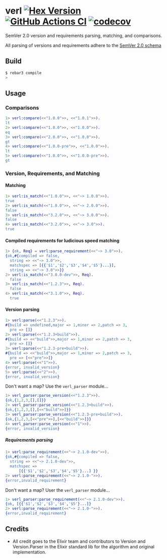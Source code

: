 # verl [![Hex Version][hex-img]][hex] [![GitHub Actions CI][ci-img]][ci] [![codecov][cov-img]][cov]

[hex]: https://hex.pm/packages/verl
[hex-img]: https://img.shields.io/hexpm/v/verl.svg
[ci]: https://github.com/jelly-beam/verl
[ci-img]: https://github.com/jelly-beam/verl/workflows/build/badge.svg
[cov]: https://codecov.io/gh/jelly-beam/verl
[cov-img]: https://codecov.io/gh/jelly-beam/verl/branch/master/graph/badge.svg

SemVer 2.0 version and requirements parsing, matching, and comparisons.

All parsing of versions and requirements adhere to the [SemVer 2.0 schema](http://semver.org/)

## Build

```bash
$ rebar3 compile
>
```

## Usage

### Comparisons

```erlang
1> verl:compare(<<"1.0.0">>, <<"1.0.1">>).
lt
2> verl:compare(<<"1.0.0">>, <<"1.0.0">>).
eq
3> verl:compare(<<"2.0.0">>, <<"1.0.0">>).
gt
4> verl:compare(<<"1.0.0-pre">>, <<"1.0.0">>).
lt
5> verl:compare(<<"1.0.0">>, <<"1.0.0-pre">>).
gt
```

### Version, Requirements, and Matching

#### Matching

```erlang
1> verl:is_match(<<"1.0.0">>, <<"~> 1.0.0">>).
true
2> verl:is_match(<<"1.0.0">>, <<"~> 2.0.0">>).
false
3> verl:is_match(<<"3.2.0">>, <<"~> 3.0.0">>).
false
4> verl:is_match(<<"3.2.0">>, <<"~> 3.0">>).
true
```

#### Compiled requirements for ludicious speed matching

```erlang
1> {ok, Req} = verl:parse_requirement(<<"~> 3.0">>).
{ok,#{compiled => false,
  string => <<"~> 3.0">>,
  matchspec => [{{'$1','$2','$3','$4','$5'}...}],
  string => <<"~> 3.0">>}}
2> verl:is_match(<<"3.0.0-dev">>, Req).
  false
3> verl:is_match(<<"1.2.3">>, Req).
  false
4> verl:is_match(<<"3.1.0">>, Req).
  true
```

#### Version parsing

```erlang
1> verl:parse(<<"1.2.3">>).
#{build => undefined,major => 1,minor => 2,patch => 3,
  pre => []}
2> verl:parse(<<"1.2.3+build">>).
#{build => <<"build">>,major => 1,minor => 2,patch => 3,
  pre => []}
3> verl:parse(<<"1.2.3-pre+build">>).
#{build => <<"build">>,major => 1,minor => 2,patch => 3,
  pre => [<<"pre">>]}
4> verl:parse(<<"1">>).
{error, invalid_version}
5> verl:parse(<<"2">>).
{error, invalid_version}
```

Don't want a map? Use the `verl_parser` module...

```erlang
1> verl_parser:parse_version(<<"1.2.3">>).
{ok,{1,2,3,[],[]}}
2> verl_parser:parse_version(<<"1.2.3+build">>).
{ok,{1,2,3,[],[<<"build">>]}}
3> verl_parser:parse_version(<<"1.2.3-pre+build">>).
{ok,{1,2,3,[<<"pre">>],[<<"build">>]}}
4> verl_parser:parse_version(<<"1">>).
{error, invalid_version}
```

##### Requirements parsing

```erlang
1> verl:parse_requirement(<<"~> 2.1.0-dev">>).
{ok,#{compiled => false,
  string => <<"~> 2.1.0-dev">>,
  matchspec =>
      [{{'$1','$2','$3','$4','$5'}...] }}
2> verl:parse_requirement(<<"~> 2.1.0-">>).
{error,invalid_requirement}
```

Don't want a map? User the `verl_parser` module...

```erlang
1> verl_parser:parse_requirement(<<"~> 2.1.0-dev">>).
{ok, [{{'$1','$2','$3','$4','$5'}...]}
2> verl:parse_requirement(<<"~> 2.1.0-">>).
{error,invalid_requirement}
```

## Credits

- All credit goes to the Elixir team and contributors to Version and
Version.Parser in the Elixir standard lib for the algorithm and original
implementation.
